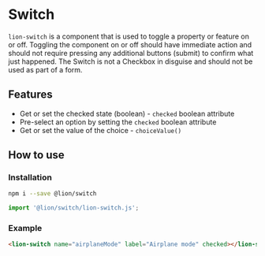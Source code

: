 # Switch

[//]: # 'AUTO INSERT HEADER PREPUBLISH'

`lion-switch` is a component that is used to toggle a property or feature on or off. Toggling the component on or off should have immediate action and should not require pressing any additional buttons (submit) to confirm what just happened. The Switch is not a Checkbox in disguise and should not be used as part of a form.

## Features

- Get or set the checked state (boolean) - `checked` boolean attribute
- Pre-select an option by setting the `checked` boolean attribute
- Get or set the value of the choice - `choiceValue()`

## How to use

### Installation

```sh
npm i --save @lion/switch
```

```js
import '@lion/switch/lion-switch.js';
```

### Example

```html
<lion-switch name="airplaneMode" label="Airplane mode" checked></lion-switch>
```
